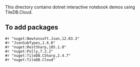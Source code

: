 This directory contains dotnet interactive notebook demos using TileDB.Cloud.

## To add packages
```
#r "nuget:Newtonsoft.Json,12.03.3"
#r "JsonSubTypes,1.6.0"
#r "nuget:RestSharp,105.1.0"
#r "nuget:Polly,7.2.2"
#r "nuget:TileDB.CSharp,2.4.7"
#r "nuget:TileDB.Cloud"
```
